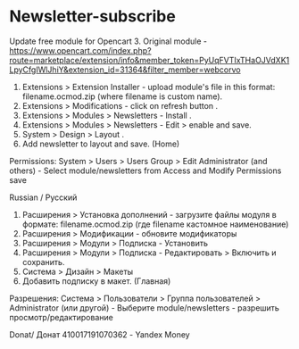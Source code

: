 # Newsletter-subscribe
 Update free module for Opencart 3.
 Original module - https://www.opencart.com/index.php?route=marketplace/extension/info&member_token=PyUqFVTIxTHaOJVdXK1LpyCfgIWlJhiY&extension_id=31364&filter_member=webcorvo

1. Extensions > Extension Installer - upload module's file in this format: filename.ocmod.zip (where filename is custom name).
2. Extensions > Modifications - click on refresh button .
3. Extensions > Modules > Newsletters - Install .
4. Extensions > Modules > Newsletters - Edit > enable and save.
5. System > Design > Layout .
6. Add newsletter to layout and save. (Home)

Permissions:
System > Users > Users Group > Edit Administrator (and others) - Select module/newsletters from Access and Modify Permissions save

Russian / Русский

1. Расширения > Установка дополнений - загрузите файлы модуля в формате: filename.ocmod.zip (где filename кастомное наименование)
2. Расширения > Модификации - обновите модификаторы
3. Расширения > Модули > Подписка - Установить 
4. Расширения > Модули > Подписка - Редактировать > Включить и сохранить.
5. Система > Дизайн > Макеты 
6. Добавить подписку в макет. (Главная)

Разрешения:
Система > Пользователи > Группа пользователей >  Administrator (или другой) - Выберите module/newsletters - разрешить просмотр/редактирование

Donat/ Донат
410017191070362 - Yandex Money 